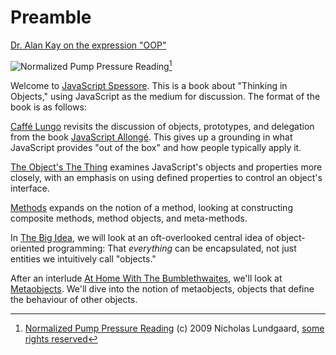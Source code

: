# Preamble

[Dr. Alan Kay on the expression "OOP"](images/oop.png)

![Normalized Pump Pressure Reading](images/nalundgaard.jpg)[^nalundgaard]

[^nalundgaard]: [Normalized Pump Pressure Reading](http://www.flickr.com/photos/nalundgaard/3163040635) (c) 2009 Nicholas Lundgaard, [some rights reserved](http://creativecommons.org/licenses/by-sa/2.0/deed.en)

Welcome to [JavaScript Spessore][js]. This is a book about "Thinking in Objects," using JavaScript as the medium for discussion. The format of the book is as follows:

[Caffé Lungo](#lungo) revisits the discussion of objects, prototypes, and delegation from the book [JavaScript Allongé][ja]. This gives up a grounding in what JavaScript provides "out of the box" and how people typically apply it.

[The Object's The Thing](#object) examines JavaScript's objects and properties more closely, with an emphasis on using defined properties to control an object's interface.

[Methods](#methods) expands on the notion of a method, looking at constructing composite methods, method objects, and meta-methods.

In [The Big Idea](#big-idea), we will look at an oft-overlooked central idea of object-oriented programming: That *everything* can be encapsulated, not just entities we intuitively call "objects."

After an interlude [At Home With The Bumblethwaites](#bumblethwaites), we'll look at [Metaobjects](#metaobjects). We'll dive into the notion of metaobjects, objects that define the behaviour of other objects.

[ja]: https://leanpub.com/javascript-allonge
[js]: https://leanpub.com/javascript-spessore